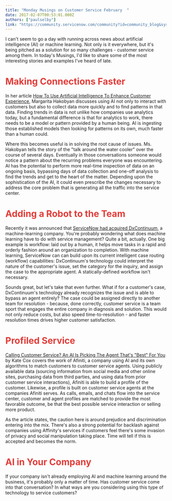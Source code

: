```yaml
---
title: "Monday Musings on Customer Service February  "
date: 2017-02-07T00:53:01.000Z
authors: ["paulselby"]
link: "https://community.servicenow.com/community?id=community_blog&sys_id=edada2a9dbd0dbc01dcaf3231f961992"
---
```

<p>I can't seem to go a day with running across news about artificial intelligence (AI) or machine learning. Not only is it everywhere, but it's being pitched as a solution for so many challenges - customer service among them. In today's Musings, I'd like to share some of the most interesting stories and examples I've heard of late.</p><p></p><h1><span style="color: #e23d39;">Making Connections Faster</span></h1><p>In her article <a title="stomerthink.com/how-to-use-artificial-intelligence-to-enhance-customer-experience/" href="http://customerthink.com/how-to-use-artificial-intelligence-to-enhance-customer-experience/">How To Use Artificial Intelligence To Enhance Customer Experience</a>, Margarita Hakobyan discusses using AI not only to interact with customers but also to collect data more quickly and to find patterns in that data. Finding trends in data is not unlike how companies use analytics today, but a fundamental difference is that for analytics to work, there needs to be a model or pattern provided by a human being. AI is ingesting those established models then looking for patterns on its own, much faster than a human could.</p><p></p><p>Where this becomes useful is in solving the root cause of issues. Ms. Hakobyan tells the story of the "talk around the water cooler" over the course of several days. Eventually in those conversations someone would notice a pattern about the recurring problems everyone was encountering. AI has the potential to perform more real-time inspection of data on an ongoing basis, bypassing days of data collection and one-off analysis to find the trends and get to the heart of the matter. Depending upon the sophistication of the AI, it could even prescribe the changes necessary to address the core problem that is generating all the traffic into the service center.</p><p></p><h1><span style="color: #e23d39;">Adding a Robot to the Team</span></h1><p>Recently it was announced that <a title="w.servicenow.com/company/media/press-room/servicenow-acquires-dxcontinuum.html" href="http://www.servicenow.com/company/media/press-room/servicenow-acquires-dxcontinuum.html">ServiceNow had acquired DxContinuum</a>, a machine-learning company. You're probably wondering what does machine learning have to do with service management? Quite a bit, actually. One big example is workflow: laid out by a human, it helps move tasks in a rapid and orderly fashion around an organization to completion. With machine learning, ServiceNow can can build upon its current intelligent case routing (workflow) capabilities: DxContinuum's technology could interpret the nature of the customer's issue, set the category for the inquiry, and assign the case to the appropriate agent. A statically-defined workflow isn't necessary.</p><p></p><p>Sounds great, but let's take that even further. What if for a customer's case, DxContinuum's technology already recognizes the issue and is able to bypass an agent entirely? The case could be assigned directly to another team for resolution - because, done correctly, customer service is a team sport that engages the entire company in diagnosis and solution. This would not only reduce costs, but also speed time-to-resolution - and faster resolution times drives higher customer satisfaction.</p><p></p><h1><span style="color: #e23d39;">Profiled Service</span></h1><p><a title="onsumerist.com/2017/01/06/calling-customer-service-an-ai-is-picking-the-agent-thats-best-for-you/" href="https://consumerist.com/2017/01/06/calling-customer-service-an-ai-is-picking-the-agent-thats-best-for-you/">Calling Customer Service? An AI Is Picking The Agent That's "Best" For You</a> by Kate Cox covers the work of Afiniti, a company using AI and its own algorithms to match customers to customer service agents. Using publicly available data (sourcing information from social media and other online sites, purchasing data from third parties, and using data from prior customer service interactions), Afiniti is able to build a profile of the customer. Likewise, a profile is built on customer service agents at the companies Afiniti serves. As calls, emails, and chats flow into the service center, customer and agent profiles are matched to provide the most favorable outcome, be that the best possible service interaction or selling more product.</p><p></p><p>As the article states, the caution here is around prejudice and discrimination entering into the mix. There's also a strong potential for backlash against companies using Affinity's services if customers feel there's some invasion of privacy and social manipulation taking place. Time will tell if this is accepted and becomes the norm.</p><p></p><h1><span style="color: #e23d39;">AI in Your Company</span></h1><p>If your company isn't already employing AI and machine learning around the business, it's probably only a matter of time. Has customer service come into that conversation? In what ways are you considering using this type of technology to service customers?</p>
